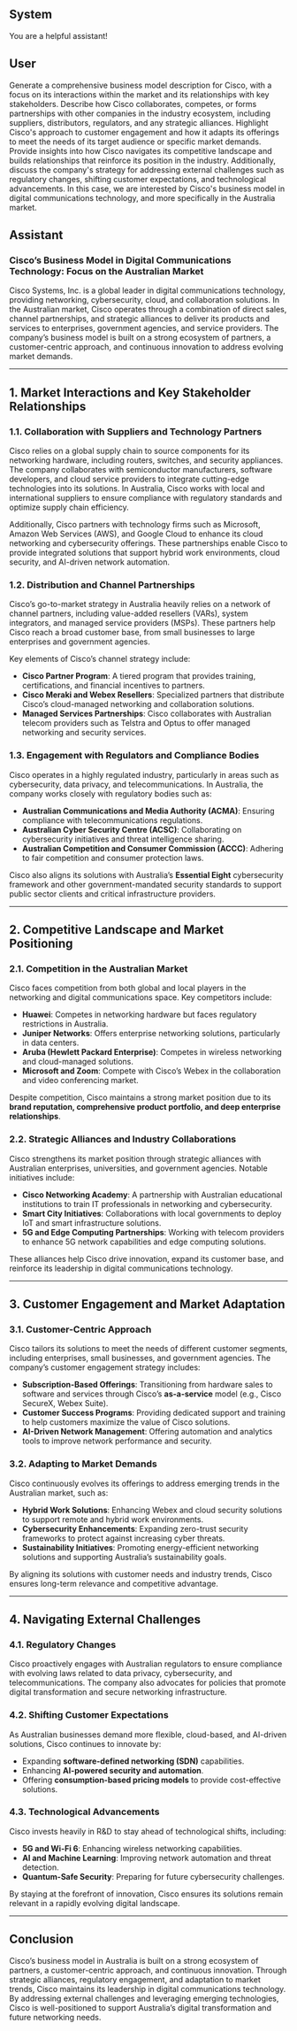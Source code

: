 ## System

You are a helpful assistant!

## User


Generate a comprehensive business model description for Cisco, with a focus on its interactions within the market and its relationships with key stakeholders. Describe how Cisco collaborates, competes, or forms partnerships with other companies in the industry ecosystem, including suppliers, distributors, regulators, and any strategic alliances. Highlight Cisco's approach to customer engagement and how it adapts its offerings to meet the needs of its target audience or specific market demands. Provide insights into how Cisco navigates its competitive landscape and builds relationships that reinforce its position in the industry. Additionally, discuss the company's strategy for addressing external challenges such as regulatory changes, shifting customer expectations, and technological advancements. In this case, we are interested by Cisco's business model in digital communications technology, and more specifically in the Australia market.
        

## Assistant

### **Cisco’s Business Model in Digital Communications Technology: Focus on the Australian Market**  

Cisco Systems, Inc. is a global leader in digital communications technology, providing networking, cybersecurity, cloud, and collaboration solutions. In the Australian market, Cisco operates through a combination of direct sales, channel partnerships, and strategic alliances to deliver its products and services to enterprises, government agencies, and service providers. The company’s business model is built on a strong ecosystem of partners, a customer-centric approach, and continuous innovation to address evolving market demands.  

---

## **1. Market Interactions and Key Stakeholder Relationships**  

### **1.1. Collaboration with Suppliers and Technology Partners**  
Cisco relies on a global supply chain to source components for its networking hardware, including routers, switches, and security appliances. The company collaborates with semiconductor manufacturers, software developers, and cloud service providers to integrate cutting-edge technologies into its solutions. In Australia, Cisco works with local and international suppliers to ensure compliance with regulatory standards and optimize supply chain efficiency.  

Additionally, Cisco partners with technology firms such as Microsoft, Amazon Web Services (AWS), and Google Cloud to enhance its cloud networking and cybersecurity offerings. These partnerships enable Cisco to provide integrated solutions that support hybrid work environments, cloud security, and AI-driven network automation.  

### **1.2. Distribution and Channel Partnerships**  
Cisco’s go-to-market strategy in Australia heavily relies on a network of channel partners, including value-added resellers (VARs), system integrators, and managed service providers (MSPs). These partners help Cisco reach a broad customer base, from small businesses to large enterprises and government agencies.  

Key elements of Cisco’s channel strategy include:  
- **Cisco Partner Program**: A tiered program that provides training, certifications, and financial incentives to partners.  
- **Cisco Meraki and Webex Resellers**: Specialized partners that distribute Cisco’s cloud-managed networking and collaboration solutions.  
- **Managed Services Partnerships**: Cisco collaborates with Australian telecom providers such as Telstra and Optus to offer managed networking and security services.  

### **1.3. Engagement with Regulators and Compliance Bodies**  
Cisco operates in a highly regulated industry, particularly in areas such as cybersecurity, data privacy, and telecommunications. In Australia, the company works closely with regulatory bodies such as:  
- **Australian Communications and Media Authority (ACMA)**: Ensuring compliance with telecommunications regulations.  
- **Australian Cyber Security Centre (ACSC)**: Collaborating on cybersecurity initiatives and threat intelligence sharing.  
- **Australian Competition and Consumer Commission (ACCC)**: Adhering to fair competition and consumer protection laws.  

Cisco also aligns its solutions with Australia’s **Essential Eight** cybersecurity framework and other government-mandated security standards to support public sector clients and critical infrastructure providers.  

---

## **2. Competitive Landscape and Market Positioning**  

### **2.1. Competition in the Australian Market**  
Cisco faces competition from both global and local players in the networking and digital communications space. Key competitors include:  
- **Huawei**: Competes in networking hardware but faces regulatory restrictions in Australia.  
- **Juniper Networks**: Offers enterprise networking solutions, particularly in data centers.  
- **Aruba (Hewlett Packard Enterprise)**: Competes in wireless networking and cloud-managed solutions.  
- **Microsoft and Zoom**: Compete with Cisco’s Webex in the collaboration and video conferencing market.  

Despite competition, Cisco maintains a strong market position due to its **brand reputation, comprehensive product portfolio, and deep enterprise relationships**.  

### **2.2. Strategic Alliances and Industry Collaborations**  
Cisco strengthens its market position through strategic alliances with Australian enterprises, universities, and government agencies. Notable initiatives include:  
- **Cisco Networking Academy**: A partnership with Australian educational institutions to train IT professionals in networking and cybersecurity.  
- **Smart City Initiatives**: Collaborations with local governments to deploy IoT and smart infrastructure solutions.  
- **5G and Edge Computing Partnerships**: Working with telecom providers to enhance 5G network capabilities and edge computing solutions.  

These alliances help Cisco drive innovation, expand its customer base, and reinforce its leadership in digital communications technology.  

---

## **3. Customer Engagement and Market Adaptation**  

### **3.1. Customer-Centric Approach**  
Cisco tailors its solutions to meet the needs of different customer segments, including enterprises, small businesses, and government agencies. The company’s customer engagement strategy includes:  
- **Subscription-Based Offerings**: Transitioning from hardware sales to software and services through Cisco’s **as-a-service** model (e.g., Cisco SecureX, Webex Suite).  
- **Customer Success Programs**: Providing dedicated support and training to help customers maximize the value of Cisco solutions.  
- **AI-Driven Network Management**: Offering automation and analytics tools to improve network performance and security.  

### **3.2. Adapting to Market Demands**  
Cisco continuously evolves its offerings to address emerging trends in the Australian market, such as:  
- **Hybrid Work Solutions**: Enhancing Webex and cloud security solutions to support remote and hybrid work environments.  
- **Cybersecurity Enhancements**: Expanding zero-trust security frameworks to protect against increasing cyber threats.  
- **Sustainability Initiatives**: Promoting energy-efficient networking solutions and supporting Australia’s sustainability goals.  

By aligning its solutions with customer needs and industry trends, Cisco ensures long-term relevance and competitive advantage.  

---

## **4. Navigating External Challenges**  

### **4.1. Regulatory Changes**  
Cisco proactively engages with Australian regulators to ensure compliance with evolving laws related to data privacy, cybersecurity, and telecommunications. The company also advocates for policies that promote digital transformation and secure networking infrastructure.  

### **4.2. Shifting Customer Expectations**  
As Australian businesses demand more flexible, cloud-based, and AI-driven solutions, Cisco continues to innovate by:  
- Expanding **software-defined networking (SDN)** capabilities.  
- Enhancing **AI-powered security and automation**.  
- Offering **consumption-based pricing models** to provide cost-effective solutions.  

### **4.3. Technological Advancements**  
Cisco invests heavily in R&D to stay ahead of technological shifts, including:  
- **5G and Wi-Fi 6**: Enhancing wireless networking capabilities.  
- **AI and Machine Learning**: Improving network automation and threat detection.  
- **Quantum-Safe Security**: Preparing for future cybersecurity challenges.  

By staying at the forefront of innovation, Cisco ensures its solutions remain relevant in a rapidly evolving digital landscape.  

---

## **Conclusion**  
Cisco’s business model in Australia is built on a strong ecosystem of partners, a customer-centric approach, and continuous innovation. Through strategic alliances, regulatory engagement, and adaptation to market trends, Cisco maintains its leadership in digital communications technology. By addressing external challenges and leveraging emerging technologies, Cisco is well-positioned to support Australia’s digital transformation and future networking needs.

